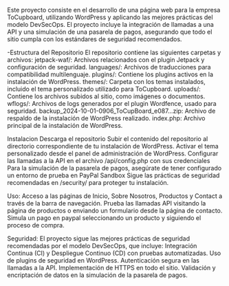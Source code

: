 Este proyecto consiste en el desarrollo de una página web para la empresa ToCupboard, utilizando WordPress y aplicando las mejores prácticas del modelo DevSecOps. 
El proyecto incluye la integración de llamadas a una API y una simulación de una pasarela de pagos, asegurando que todo el sitio cumpla con los estándares 
de seguridad recomendados.

-Estructura del Repositorio
El repositorio contiene las siguientes carpetas y archivos:
jetpack-waf/: Archivos relacionados con el plugin Jetpack y configuración de seguridad.
languages/: Archivos de traducciones para compatibilidad multilenguaje.
plugins/: Contiene los plugins activos en la instalación de WordPress.
themes/: Carpeta con los temas instalados, incluido el tema personalizado utilizado para ToCupboard.
uploads/: Contiene los archivos subidos al sitio, como imágenes o documentos.
wflogs/: Archivos de logs generados por el plugin Wordfence, usado para seguridad.
backup_2024-10-01-0906_ToCupBoard_e087...zip: Archivo de respaldo de la instalación de WordPress realizado.
index.php: Archivo principal de la instalación de WordPress.

Instalacion
Descarga el repositorio
Subir el contenido del repositorio al directorio correspondiente de tu instalación de WordPress.
Activar el tema personalizado desde el panel de administración de WordPress.
Configurar las llamadas a la API en el archivo /api/config.php con sus credenciales
Para la simulación de la pasarela de pagos, asegúrate de tener configurado un entorno de prueba en PayPal Sandbox
Sigue las prácticas de seguridad recomendadas en /security/ para proteger tu instalación.

Uso:
Acceso a las páginas de Inicio, Sobre Nosotros, Productos y Contact a través de la barra de navegación.
Prueba las llamadas API visitando la página de productos o enviando un formulario desde la página de contacto.
Simula un pago en paypal seleccionando un producto y siguiendo el proceso de compra.

Seguridad:
El proyecto sigue las mejores prácticas de seguridad recomendadas por el modelo DevSecOps, que incluye:
Integración Continua (CI) y Despliegue Continuo (CD) con pruebas automatizadas.
Uso de plugins de seguridad en WordPress.
Autenticación segura en las llamadas a la API.
Implementación de HTTPS en todo el sitio.
Validación y encriptación de datos en la simulación de la pasarela de pagos.

